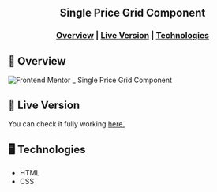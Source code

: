 <h2 align="center">Single Price Grid Component</h2>

<h3 align="center">  
   <a href="#page_facing_up-overview">Overview</a> |
  <a href="#link-live-version">Live Version</a> |
  <a href="#desktop_computer-technologies">Technologies</a> 
</h3>

## :page_facing_up: Overview

![Frontend Mentor _ Single Price Grid Component](https://user-images.githubusercontent.com/34722707/119539610-c08f6600-bd62-11eb-8ab5-66e9f9230439.gif)

## :link: Live Version

You can check it fully working <a href="https://single-price-grid-component-master-fe.netlify.app/">here.</a>

## :desktop_computer: Technologies

<ul>
  <li>HTML</li>
  <li>CSS</li>
</ul>
